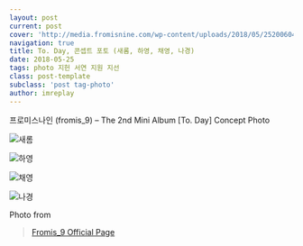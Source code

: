 ```yaml
---
layout: post
current: post
cover: 'http://media.fromisnine.com/wp-content/uploads/2018/05/25200604/5.-LEE-SAE-ROM.jpg'
navigation: true
title: To. Day, 콘셉트 포토 (새롬, 하영, 채영, 나경)
date: 2018-05-25
tags: photo 지헌 서연 지원 지선
class: post-template
subclass: 'post tag-photo'
author: imreplay
---
```


프로미스나인 (fromis_9) – The 2nd Mini Album [To. Day] Concept Photo

![새롬](http://media.fromisnine.com/wp-content/uploads/2018/05/25200604/5.-LEE-SAE-ROM.jpg)

![하영](http://media.fromisnine.com/wp-content/uploads/2018/05/25200605/6.-SONG-HA-YOUNG.jpg)

![채영](http://media.fromisnine.com/wp-content/uploads/2018/05/25200606/7.-LEE-CHAE-YOUNG.jpg)

![나경](http://media.fromisnine.com/wp-content/uploads/2018/05/25200607/8.-LEE-NA-GYUNG.jpg)


Photo from 
> [Fromis_9 Official Page](http://fromisnine.com/photos/)